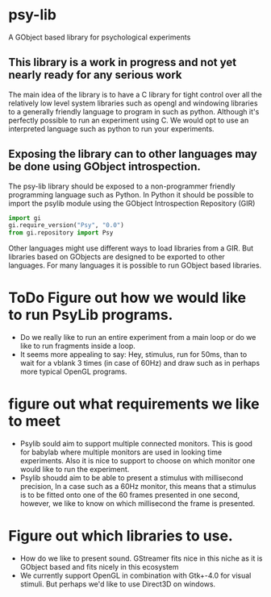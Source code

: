 # psy-lib
A GObject based library for psychological experiments

## This library is a work in progress and not yet nearly ready for any serious work
The main idea of the library is to have a C library for tight control over
all the relatively low level system libraries such as opengl and windowing libraries
to a generally friendly language to program in such as python. Although it's perfectly
possible to run an experiment using C. We would opt to use an interpreted language
such as python to run your experiments.
## Exposing the library can to other languages may be done using GObject introspection.
The psy-lib library should be exposed to a non-programmer friendly programming language
such as Python. In Python it should be possible to import the psylib module using the
GObject Introspection Repository (GIR)

```python
import gi
gi.require_version("Psy", "0.0")
from gi.repository import Psy
```
Other languages might use different ways to load libraries from a GIR. But libraries
based on GObjects are designed to be exported to other languages. For many languages
it is possible to run GObject based libraries.

# ToDo Figure out how we would like to run PsyLib programs.

- Do we really like to run an entire experiment from a main loop or do we like
  to run fragments inside a loop.
- It seems more appealing to say: Hey, stimulus, run for 50ms, than to wait for
  a vblank 3 times (in case of 60Hz) and draw such as in perhaps more typical OpenGL
  programs.
  
# figure out what requirements we like to meet
- Psylib sould aim to support multiple connected monitors. This is good for babylab where
  multiple monitors are used in looking time experiments. Also it is nice to support
  to choose on which monitor one would like to run the experiment.
- Psylib shoudd aim to be able to present a stimulus with millisecond precision, In a case such as
  a 60Hz monitor, this means that a stimulus is to be fitted onto one of the 60 frames
  presented in one second, however, we like to know on which millisecond the frame is presented.

# Figure out which libraries to use.
- How do we like to present sound. GStreamer fits nice in this niche as it is GObject
  based and fits nicely in this ecosystem
- We currently support OpenGL in combination with Gtk+-4.0 for visual stimuli.
  But perhaps we'd like to use Direct3D on windows.
  
  
